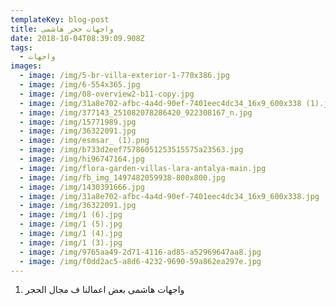 ```yaml
---
templateKey: blog-post
title: واجهات حجر هاشمى
date: 2018-10-04T08:39:09.908Z
tags:
  - واجهات
images:
  - image: /img/5-br-villa-exterior-1-770x386.jpg
  - image: /img/6-554x365.jpg
  - image: /img/08-overview2-b11-copy.jpg
  - image: /img/31a8e702-afbc-4a4d-90ef-7401eec4dc34_16x9_600x338 (1).jpg
  - image: /img/377143_251082078286420_922308167_n.jpg
  - image: /img/15771989.jpg
  - image: /img/36322091.jpg
  - image: /img/esmsar_ (1).png
  - image: /img/b733d2eef75786051253515575a23563.jpg
  - image: /img/hi96747164.jpg
  - image: /img/flora-garden-villas-lara-antalya-main.jpg
  - image: /img/fb_img_1497482059938-800x800.jpg
  - image: /img/1430391666.jpg
  - image: /img/31a8e702-afbc-4a4d-90ef-7401eec4dc34_16x9_600x338.jpg
  - image: /img/36322091.jpg
  - image: /img/1 (6).jpg
  - image: /img/1 (5).jpg
  - image: /img/1 (4).jpg
  - image: /img/1 (3).jpg
  - image: /img/9765aa49-2d71-4116-ad85-a52969647aa8.jpg
  - image: /img/f0dd2ac5-a8d6-4232-9690-59a862ea297e.jpg
---
```

1. واجهات هاشمى  بعض اعمالنا ف مجال الحجر
